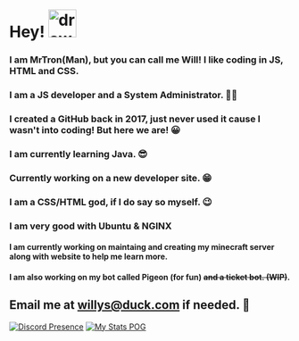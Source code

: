 # Hey! <img src="https://external-content.duckduckgo.com/iu/?u=https%3A%2F%2Femoji.gg%2Fassets%2Femoji%2Fwavegif_1860.gif&f=1&nofb=1" alt="drawing" width="50"/>
### I am MrTron(Man), but you can call me Will! I like coding in JS, HTML and CSS.

### **I am a JS developer and a System Administrator.** 👨‍💻

### I created a GitHub back in 2017, just never used it cause I wasn't into coding! But here we are! 😀

### I am currently learning Java. 😎

### Currently working on a new developer site. 😁
### I am a CSS/HTML god, if I do say so myself. 😉
### I am very good with Ubuntu & NGINX
#### I am currently working on maintaing and creating my minecraft server along with website to help me learn more.
#### I am also working on my bot called Pigeon (for fun) ~~and a ticket bot. (WIP)~~.  

## Email me at [willys@duck.com](mailto:willys@duck.com?subject=Question%20from%20Github&body=%0A%0A%0A%0Agenerated%20from%20my%20Github%20%F0%9F%98%81%0A____________________________) if needed. 📧

[![Discord Presence](https://lanyard-profile-readme.vercel.app/api/355295268716937227)](https://discord.com/users/355295268716937227)
[![My Stats POG](https://github-readme-stats.vercel.app/api?username=MrTronMan&theme=midnight-purple)](https://hosting.tronmc.com)

